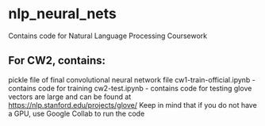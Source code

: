 # nlp_neural_nets
Contains code for Natural Language Processing Coursework

## For CW2, contains:
   pickle file of final convolutional neural network file 
   cw1-train-official.ipynb - contains code for training
   cw2-test.ipynb - contains code for testing
   glove vectors are large and can be found at https://nlp.stanford.edu/projects/glove/
   Keep in mind that if you do not have a GPU, use Google Collab to run the code
  
  
